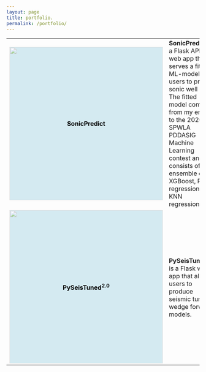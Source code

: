 ```yaml
---
layout: page
title: portfolio.
permalink: /portfolio/
---
```


<table>
	<tr>
		<td>
			<div style="position: relative; text-align: center;">
				<a href="https://sonicpredict.com" target="_blank">
					<img src="{{site.url}}/assets/img/residual_plot.png" width="400" style="opacity: 0.5; background-color: lightblue;">
				</a>
				<div style="position: absolute; top: 50%; left: 50%; transform: translate(-50%, -50%);">
					<a href="https://sonicpredict.com" target="_blank" style="text-decoration: none; color: black;"><strong>SonicPredict</strong></a>
				</div>
			</div>
		</td>
		<td>
			<strong>SonicPredict</strong> is a Flask API and web app that serves a fitted ML-model for users to predict sonic well logs. The fitted model comes from my entry to the 2020 SPWLA PDDASIG Machine Learning contest and consists of an ensemble of XGBoost, PCR regression, & KNN regression.
		</td>
	</tr>
	<tr>
		<td>
			<div style="position: relative; text-align: center;">
				<a href="https://pyseistuned.com" target="_blank">
					<img src="{{site.url}}/assets/img/synthetic_wedge_model_extra.png" width="400" style="opacity: 0.5; background-color: lightblue;">
				</a>
				<div style="position: absolute; top: 50%; left: 50%; transform: translate(-50%, -50%);">
					<a href="https://pyseistuned.com" target="_blank" style="text-decoration: none; color: black;"><strong>PySeisTuned<sup>2.0</sup></strong></a>
				</div>
			</div>
		</td>
		<td>
			<strong>PySeisTuned<sup>2.0</sup></strong> is a Flask web app that allows users to produce seismic tuning wedge forward models.
		</td>
	</tr>
</table>